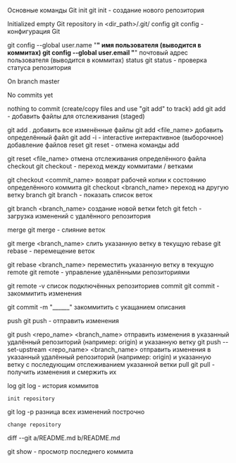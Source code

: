 Основные команды Git
init
git init - создание нового репозитория

Initialized empty Git repository in <dir_path>/.git/
config
git config - конфигурация Git

git config --global user.name "______"
имя пользователя (выводится в коммитах)
git config --global user.email "______"
почтовый адрес пользователя (выводится в коммитах)
status
git status - проверка статуса репозитория

On branch master

No commits yet

nothing to commit (create/copy files and use "git add" to track)
add
git add - добавить файлы для отслеживания (staged)

git add .
добавить все изменённые файлы
git add <file_name>
добавить определённый файл
git add -i - interactive
интерактивное (выборочное) добавление файлов
reset
git reset - отмена команды add

git reset <file_name>
отмена отслеживания определённого файла
checkout
git checkout - переход между коммитами / ветками

git checkout <commit_name>
возврат рабочей копии к состоянию определённого коммита
git checkout <branch_name>
переход на другую ветку
branch
git branch - показать список веток

git branch <branch_name>
создание новой ветки
fetch
git fetch - загрузка изменений с удалённого репозитория

merge
git merge - слияние веток

git merge <branch_name>
слить указанную ветку в текущую
rebase
git rebase - перемещение веток

git rebase <branch_name>
переместить указанную ветку в текущую
remote
git remote - управление удалёнными репозиториями

git remote -v
список подключённых репозиториев
commit
git commit - закоммитить изменения

git commit -m "______"
закоммитить с укащанием описания

push
git push - отправить изменения

git push <repo_name> <branch_name>
отправить изменения в указанный удалённый репозиторий (например: origin) и указанную ветку
git push --set-upstream <repo_name> <branch_name>
отправить изменения в указанный удалённый репозиторий (например: origin) и указанную ветку с последующим отслеживанием указанной ветки
pull
git pull - получить изменения и смержить их

log
git log - история коммитов

    init repository
git log -p
разница всех изменений построчно

    change repository

diff --git a/README.md b/README.md

git show - просмотр последнего коммита

